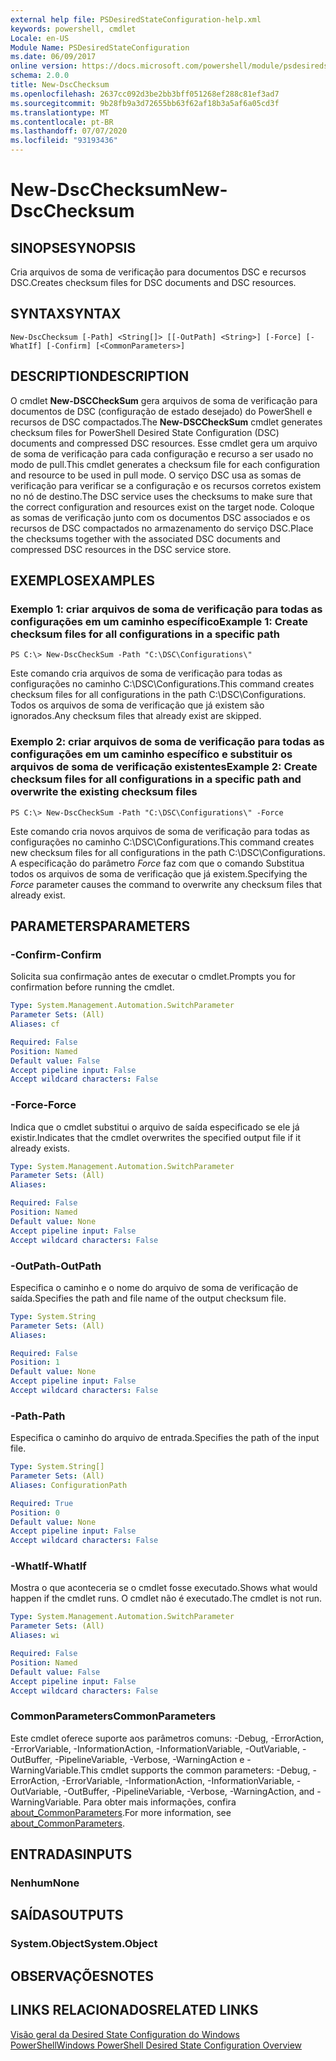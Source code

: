 ```yaml
---
external help file: PSDesiredStateConfiguration-help.xml
keywords: powershell, cmdlet
Locale: en-US
Module Name: PSDesiredStateConfiguration
ms.date: 06/09/2017
online version: https://docs.microsoft.com/powershell/module/psdesiredstateconfiguration/new-dscchecksum?view=powershell-6&WT.mc_id=ps-gethelp
schema: 2.0.0
title: New-DscChecksum
ms.openlocfilehash: 2637cc092d3be2bb3bff051268ef288c81ef3ad7
ms.sourcegitcommit: 9b28fb9a3d72655bb63f62af18b3a5af6a05cd3f
ms.translationtype: MT
ms.contentlocale: pt-BR
ms.lasthandoff: 07/07/2020
ms.locfileid: "93193436"
---
```

# <span data-ttu-id="43a77-103">New-DscChecksum</span><span class="sxs-lookup"><span data-stu-id="43a77-103">New-DscChecksum</span></span>

## <span data-ttu-id="43a77-104">SINOPSE</span><span class="sxs-lookup"><span data-stu-id="43a77-104">SYNOPSIS</span></span>
<span data-ttu-id="43a77-105">Cria arquivos de soma de verificação para documentos DSC e recursos DSC.</span><span class="sxs-lookup"><span data-stu-id="43a77-105">Creates checksum files for DSC documents and DSC resources.</span></span>

## <span data-ttu-id="43a77-106">SYNTAX</span><span class="sxs-lookup"><span data-stu-id="43a77-106">SYNTAX</span></span>

```
New-DscChecksum [-Path] <String[]> [[-OutPath] <String>] [-Force] [-WhatIf] [-Confirm] [<CommonParameters>]
```

## <span data-ttu-id="43a77-107">DESCRIPTION</span><span class="sxs-lookup"><span data-stu-id="43a77-107">DESCRIPTION</span></span>

<span data-ttu-id="43a77-108">O cmdlet **New-DSCCheckSum** gera arquivos de soma de verificação para documentos de DSC (configuração de estado desejado) do PowerShell e recursos de DSC compactados.</span><span class="sxs-lookup"><span data-stu-id="43a77-108">The **New-DSCCheckSum** cmdlet generates checksum files for PowerShell Desired State Configuration (DSC) documents and compressed DSC resources.</span></span>
<span data-ttu-id="43a77-109">Esse cmdlet gera um arquivo de soma de verificação para cada configuração e recurso a ser usado no modo de pull.</span><span class="sxs-lookup"><span data-stu-id="43a77-109">This cmdlet generates a checksum file for each configuration and resource to be used in pull mode.</span></span>
<span data-ttu-id="43a77-110">O serviço DSC usa as somas de verificação para verificar se a configuração e os recursos corretos existem no nó de destino.</span><span class="sxs-lookup"><span data-stu-id="43a77-110">The DSC service uses the checksums to make sure that the correct configuration and resources exist on the target node.</span></span>
<span data-ttu-id="43a77-111">Coloque as somas de verificação junto com os documentos DSC associados e os recursos de DSC compactados no armazenamento do serviço DSC.</span><span class="sxs-lookup"><span data-stu-id="43a77-111">Place the checksums together with the associated DSC documents and compressed DSC resources in the DSC service store.</span></span>

## <span data-ttu-id="43a77-112">EXEMPLOS</span><span class="sxs-lookup"><span data-stu-id="43a77-112">EXAMPLES</span></span>

### <span data-ttu-id="43a77-113">Exemplo 1: criar arquivos de soma de verificação para todas as configurações em um caminho específico</span><span class="sxs-lookup"><span data-stu-id="43a77-113">Example 1: Create checksum files for all configurations in a specific path</span></span>

```
PS C:\> New-DscCheckSum -Path "C:\DSC\Configurations\"
```

<span data-ttu-id="43a77-114">Este comando cria arquivos de soma de verificação para todas as configurações no caminho C:\DSC\Configurations.</span><span class="sxs-lookup"><span data-stu-id="43a77-114">This command creates checksum files for all configurations in the path C:\DSC\Configurations.</span></span>
<span data-ttu-id="43a77-115">Todos os arquivos de soma de verificação que já existem são ignorados.</span><span class="sxs-lookup"><span data-stu-id="43a77-115">Any checksum files that already exist are skipped.</span></span>

### <span data-ttu-id="43a77-116">Exemplo 2: criar arquivos de soma de verificação para todas as configurações em um caminho específico e substituir os arquivos de soma de verificação existentes</span><span class="sxs-lookup"><span data-stu-id="43a77-116">Example 2: Create checksum files for all configurations in a specific path and overwrite the existing checksum files</span></span>

```
PS C:\> New-DscCheckSum -Path "C:\DSC\Configurations\" -Force
```

<span data-ttu-id="43a77-117">Este comando cria novos arquivos de soma de verificação para todas as configurações no caminho C:\DSC\Configurations.</span><span class="sxs-lookup"><span data-stu-id="43a77-117">This command creates new checksum files for all configurations in the path C:\DSC\Configurations.</span></span>
<span data-ttu-id="43a77-118">A especificação do parâmetro *Force* faz com que o comando Substitua todos os arquivos de soma de verificação que já existem.</span><span class="sxs-lookup"><span data-stu-id="43a77-118">Specifying the *Force* parameter causes the command to overwrite any checksum files that already exist.</span></span>

## <span data-ttu-id="43a77-119">PARAMETERS</span><span class="sxs-lookup"><span data-stu-id="43a77-119">PARAMETERS</span></span>

### <span data-ttu-id="43a77-120">-Confirm</span><span class="sxs-lookup"><span data-stu-id="43a77-120">-Confirm</span></span>

<span data-ttu-id="43a77-121">Solicita sua confirmação antes de executar o cmdlet.</span><span class="sxs-lookup"><span data-stu-id="43a77-121">Prompts you for confirmation before running the cmdlet.</span></span>

```yaml
Type: System.Management.Automation.SwitchParameter
Parameter Sets: (All)
Aliases: cf

Required: False
Position: Named
Default value: False
Accept pipeline input: False
Accept wildcard characters: False
```

### <span data-ttu-id="43a77-122">-Force</span><span class="sxs-lookup"><span data-stu-id="43a77-122">-Force</span></span>

<span data-ttu-id="43a77-123">Indica que o cmdlet substitui o arquivo de saída especificado se ele já existir.</span><span class="sxs-lookup"><span data-stu-id="43a77-123">Indicates that the cmdlet overwrites the specified output file if it already exists.</span></span>

```yaml
Type: System.Management.Automation.SwitchParameter
Parameter Sets: (All)
Aliases:

Required: False
Position: Named
Default value: None
Accept pipeline input: False
Accept wildcard characters: False
```

### <span data-ttu-id="43a77-124">-OutPath</span><span class="sxs-lookup"><span data-stu-id="43a77-124">-OutPath</span></span>

<span data-ttu-id="43a77-125">Especifica o caminho e o nome do arquivo de soma de verificação de saída.</span><span class="sxs-lookup"><span data-stu-id="43a77-125">Specifies the path and file name of the output checksum file.</span></span>

```yaml
Type: System.String
Parameter Sets: (All)
Aliases:

Required: False
Position: 1
Default value: None
Accept pipeline input: False
Accept wildcard characters: False
```

### <span data-ttu-id="43a77-126">-Path</span><span class="sxs-lookup"><span data-stu-id="43a77-126">-Path</span></span>

<span data-ttu-id="43a77-127">Especifica o caminho do arquivo de entrada.</span><span class="sxs-lookup"><span data-stu-id="43a77-127">Specifies the path of the input file.</span></span>

```yaml
Type: System.String[]
Parameter Sets: (All)
Aliases: ConfigurationPath

Required: True
Position: 0
Default value: None
Accept pipeline input: False
Accept wildcard characters: False
```

### <span data-ttu-id="43a77-128">-WhatIf</span><span class="sxs-lookup"><span data-stu-id="43a77-128">-WhatIf</span></span>

<span data-ttu-id="43a77-129">Mostra o que aconteceria se o cmdlet fosse executado.</span><span class="sxs-lookup"><span data-stu-id="43a77-129">Shows what would happen if the cmdlet runs.</span></span>
<span data-ttu-id="43a77-130">O cmdlet não é executado.</span><span class="sxs-lookup"><span data-stu-id="43a77-130">The cmdlet is not run.</span></span>

```yaml
Type: System.Management.Automation.SwitchParameter
Parameter Sets: (All)
Aliases: wi

Required: False
Position: Named
Default value: False
Accept pipeline input: False
Accept wildcard characters: False
```

### <span data-ttu-id="43a77-131">CommonParameters</span><span class="sxs-lookup"><span data-stu-id="43a77-131">CommonParameters</span></span>

<span data-ttu-id="43a77-132">Este cmdlet oferece suporte aos parâmetros comuns: -Debug, -ErrorAction, -ErrorVariable, -InformationAction, -InformationVariable, -OutVariable, -OutBuffer, -PipelineVariable, -Verbose, -WarningAction e -WarningVariable.</span><span class="sxs-lookup"><span data-stu-id="43a77-132">This cmdlet supports the common parameters: -Debug, -ErrorAction, -ErrorVariable, -InformationAction, -InformationVariable, -OutVariable, -OutBuffer, -PipelineVariable, -Verbose, -WarningAction, and -WarningVariable.</span></span> <span data-ttu-id="43a77-133">Para obter mais informações, confira [about_CommonParameters](https://go.microsoft.com/fwlink/?LinkID=113216).</span><span class="sxs-lookup"><span data-stu-id="43a77-133">For more information, see [about_CommonParameters](https://go.microsoft.com/fwlink/?LinkID=113216).</span></span>

## <span data-ttu-id="43a77-134">ENTRADAS</span><span class="sxs-lookup"><span data-stu-id="43a77-134">INPUTS</span></span>

### <span data-ttu-id="43a77-135">Nenhum</span><span class="sxs-lookup"><span data-stu-id="43a77-135">None</span></span>

## <span data-ttu-id="43a77-136">SAÍDAS</span><span class="sxs-lookup"><span data-stu-id="43a77-136">OUTPUTS</span></span>

### <span data-ttu-id="43a77-137">System.Object</span><span class="sxs-lookup"><span data-stu-id="43a77-137">System.Object</span></span>

## <span data-ttu-id="43a77-138">OBSERVAÇÕES</span><span class="sxs-lookup"><span data-stu-id="43a77-138">NOTES</span></span>

## <span data-ttu-id="43a77-139">LINKS RELACIONADOS</span><span class="sxs-lookup"><span data-stu-id="43a77-139">RELATED LINKS</span></span>

[<span data-ttu-id="43a77-140">Visão geral da Desired State Configuration do Windows PowerShell</span><span class="sxs-lookup"><span data-stu-id="43a77-140">Windows PowerShell Desired State Configuration Overview</span></span>](/powershell/scripting/dsc/overview/dscforengineers)
